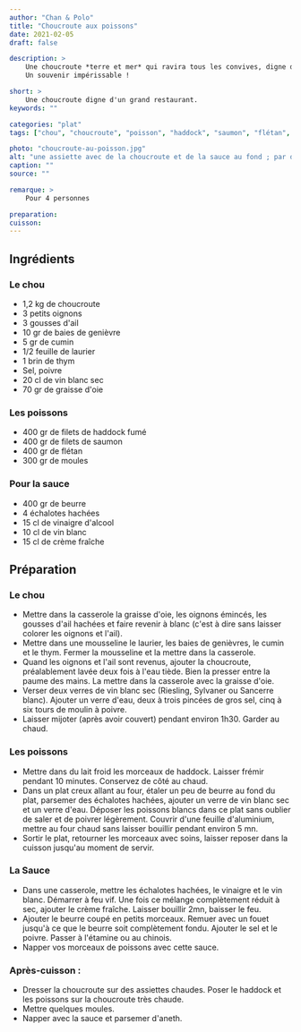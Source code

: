 ```yaml
---
author: "Chan & Polo"
title: "Choucroute aux poissons"
date: 2021-02-05
draft: false

description: >
    Une choucroute *terre et mer* qui ravira tous les convives, digne des plus grands restaurants.
    Un souvenir impérissable !

short: >
    Une choucroute digne d'un grand restaurant.
keywords: ""

categories: "plat"
tags: ["chou", "choucroute", "poisson", "haddock", "saumon", "flétan", "moules", "sauce"]

photo: "choucroute-au-poisson.jpg"
alt: "une assiette avec de la choucroute et de la sauce au fond ; par dessus, trois morceaux de poissons, une pomme de terre"
caption: ""
source: ""

remarque: >
    Pour 4 personnes

preparation: 
cuisson: 
---
```



## Ingrédients
### Le chou
- 1,2 kg de choucroute
- 3 petits oignons
- 3 gousses d'ail
- 10 gr de baies de genièvre
- 5 gr de cumin
- 1/2 feuille de laurier
- 1 brin de thym
- Sel, poivre
- 20 cl de vin blanc sec
- 70 gr de graisse d'oie
### Les poissons
- 400 gr de filets de haddock fumé
- 400 gr de filets de saumon
- 400 gr de flétan
- 300 gr de moules 
### Pour la sauce
- 400 gr de beurre
- 4 échalotes hachées
- 15 cl de vinaigre d'alcool
- 10 cl de vin blanc
- 15 cl de crème fraîche 
## Préparation
### Le chou
- Mettre dans la casserole la graisse d'oie, les oignons émincés, les gousses d'ail hachées et faire revenir à blanc (c'est à dire sans laisser colorer les oignons et l'ail).
- Mettre dans une mousseline le laurier, les baies de genièvres, le cumin et le thym. Fermer la mousseline et la mettre dans la casserole.
- Quand les oignons et l'ail sont revenus, ajouter la choucroute, préalablement lavée deux fois à l'eau tiède. Bien la presser entre la paume des mains. La mettre dans la casserole avec la graisse d'oie.
- Verser deux verres de vin blanc sec (Riesling, Sylvaner ou Sancerre blanc). Ajouter un verre d'eau, deux à trois pincées de gros sel, cinq à six tours de moulin à poivre.
- Laisser mijoter (après avoir couvert) pendant environ 1h30. Garder au chaud. 

### Les poissons

- Mettre dans du lait froid les morceaux de haddock. Laisser frémir pendant 10 minutes. Conservez de côté au chaud.
- Dans un plat creux allant au four, étaler un peu de beurre au fond du plat, parsemer des échalotes hachées, ajouter un verre de vin blanc sec et un verre d'eau. Déposer les poissons blancs dans ce plat sans oublier de saler et de poivrer légèrement. Couvrir d'une feuille d'aluminium, mettre au four chaud sans laisser bouillir pendant environ 5 mn.
- Sortir le plat, retourner les morceaux avec soins, laisser reposer dans la cuisson jusqu'au moment de servir. 

### La Sauce

- Dans une casserole, mettre les échalotes hachées, le vinaigre et le vin blanc. Démarrer à feu vif. Une fois ce mélange complètement réduit à sec, ajouter le crème fraîche. Laisser bouillir 2mn, baisser le feu.
- Ajouter le beurre coupé en petits morceaux. Remuer avec un fouet jusqu'à ce que le beurre soit complètement fondu. Ajouter le sel et le poivre. Passer à l'étamine ou au chinois.
- Napper vos morceaux de poissons avec cette sauce. 

### Après-cuisson :

- Dresser la choucroute sur des assiettes chaudes. Poser le haddock et les poissons sur la choucroute très chaude. 
- Mettre quelques moules. 
- Napper avec la sauce et parsemer d'aneth. 

